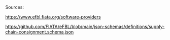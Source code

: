 Sources:

https://www.efbl.fiata.org/software-providers

https://github.com/FIATA/eFBL/blob/main/json-schemas/definitions/supply-chain-consignment.schema.json
